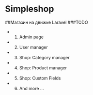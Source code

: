  # Simpleshop
  ##Магазин на движке Laravel
 ###TODO
 - 1. Admin page
 - 2. User manager
 - 3. Shop: Category manager
 - 4. Shop: Product manager
 - 5. Shop: Custom Fields
 - 6. And more ...
